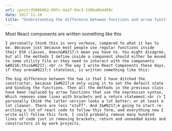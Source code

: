 ```yaml
---
url: /post/d500b062-69fc-4ea7-94c3-1d9ba6b4409c
date: 2017-11-10
title: "Understanding the difference between functions and arrow functions"
---
```


<div class="kg-card-markdown">

  Most React components are written something like this</p> 

  

<script src="https://gist.github.com/hjertnes/b1576b9c6101bfcbf57d8a8e2757149f.js"></script>

  

  <p>

    I personally think this is very verbose, compared to what it has to be. Because just because most people use regular functions inside their ES6 classes, doesn&#8217;t mean you have to. You might disagree, but all the methods I define inside a component should either be moved to some utility file or they need to interact with the components &#8216;this&#8217;.<br /> The way I write React Components these days, if they aren&#8217;t stateless, is written something like this:

  </p>

  

<script src="https://gist.github.com/hjertnes/dbed6db07776cc6fd72057627ec2c744.js"></script>

  

  <p>

    The big difference between the two is that I have ditched the constructor, because I&#8217;m only using it to set the default state and binding the functions. Then all the methods in the previous class have been replaced by arrow functions that use the expression syntax. Which removes some lines with brackets and a return statement.<br /> I personally think the latter versjon looks a lot better; or at least a lot cleaner. There are less "stuff". And I&#8217;m going to start re-writing a lot of react code to follow this form, and everything new I write will follow this form. I could probably remove many hundred lines of code just in removing brackets, return and unneeded binds and constructors in my work projects.

  </p>

</div>